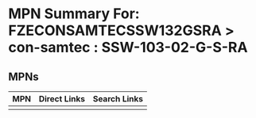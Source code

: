 



# MPN Summary For: FZECONSAMTECSSW132GSRA > con-samtec : SSW-103-02-G-S-RA

## MPNs
  

|MPN|Direct Links|Search Links|
| :--- | :--- | :--- |
||||

